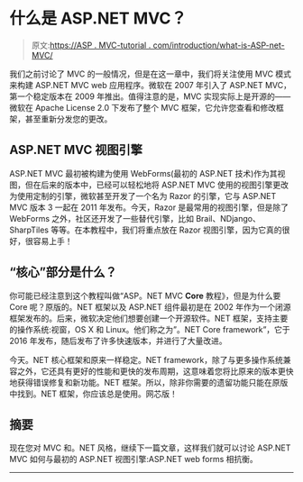 # 什么是 ASP.NET MVC？

> 原文:[https://ASP . MVC-tutorial . com/introduction/what-is-ASP-net-MVC/](https://asp.mvc-tutorial.com/introduction/what-is-asp-net-mvc/)

我们之前讨论了 MVC 的一般情况，但是在这一章中，我们将关注使用 MVC 模式来构建 ASP.NET MVC web 应用程序。微软在 2007 年引入了 ASP.NET MVC，第一个稳定版本在 2009 年推出。值得注意的是，MVC 实现实际上是开源的——微软在 Apache License 2.0 下发布了整个 MVC 框架，它允许您查看和修改框架，甚至重新分发您的更改。

## ASP.NET MVC 视图引擎

ASP.NET MVC 最初被构建为使用 WebForms(最初的 ASP.NET 技术)作为其视图，但在后来的版本中，已经可以轻松地将 ASP.NET MVC 使用的视图引擎更改为使用定制的引擎，微软甚至开发了一个名为 Razor 的引擎，它与 ASP.NET MVC 版本 3 一起在 2011 年发布。今天，Razor 是最常用的视图引擎，但是除了 WebForms 之外，社区还开发了一些替代引擎，比如 Brail、NDjango、SharpTiles 等等。在本教程中，我们将重点放在 Razor 视图引擎，因为它真的很好，很容易上手！

## “核心”部分是什么？

你可能已经注意到这个教程叫做“ASP。NET MVC **Core** 教程》，但是为什么要 Core 呢？原版的。NET 框架以及 ASP.NET 组件最初是在 2002 年作为一个闭源框架发布的。后来，微软决定他们想要创建一个开源软件。NET 框架，支持主要的操作系统:视窗，OS X 和 Linux。他们称之为”。NET Core framework”，它于 2016 年发布，随后发布了许多快速版本，并进行了大量改进。

今天。NET 核心框架和原来一样稳定。NET framework，除了与更多操作系统兼容之外，它还具有更好的性能和更快的发布周期，这意味着您将比原来的版本更快地获得错误修复和新功能。NET 框架。所以，除非你需要的遗留功能只能在原版中找到。NET 框架，你应该总是使用。网芯版！

<input type="hidden" name="IL_IN_ARTICLE">

## 摘要

现在您对 MVC 和。NET 风格，继续下一篇文章，这样我们就可以讨论 ASP.NET MVC 如何与最初的 ASP.NET 视图引擎:ASP.NET web forms 相抗衡。

* * *